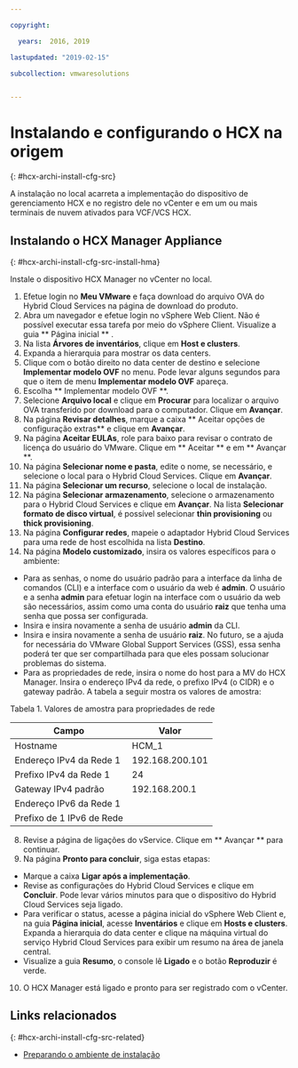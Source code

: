 ```yaml
---

copyright:

  years:  2016, 2019

lastupdated: "2019-02-15"

subcollection: vmwaresolutions


---
```

# Instalando e configurando o HCX na origem
{: #hcx-archi-install-cfg-src}

A instalação no local acarreta a implementação do dispositivo de gerenciamento HCX e no registro dele no vCenter e em um ou mais terminais de nuvem ativados para VCF/VCS HCX.

## Instalando o HCX Manager Appliance
{: #hcx-archi-install-cfg-src-install-hma}

Instale o dispositivo HCX Manager no vCenter no local.

1. Efetue login no **Meu VMware** e faça download do arquivo OVA do Hybrid Cloud Services na página de download do produto.
2. Abra um navegador e efetue login no vSphere Web Client. Não é possível executar essa tarefa por meio do vSphere Client. Visualize a guia  ** Página inicial ** .
3. Na lista **Árvores de inventários**, clique em **Host e clusters**.
4. Expanda a hierarquia para mostrar os data centers.
5. Clique com o botão direito no data center de destino e selecione **Implementar modelo OVF** no menu. Pode levar alguns segundos para que o item de menu **Implementar modelo OVF** apareça.
6. Escolha  ** Implementar modelo OVF **.
  1. Selecione **Arquivo local** e clique em **Procurar** para localizar o arquivo OVA transferido por download para o computador. Clique em **Avançar**.
  2. Na página **Revisar detalhes**, marque a caixa ** Aceitar opções de configuração extras** e clique em **Avançar**.
  3. Na página **Aceitar EULAs**, role para baixo para revisar o contrato de licença do usuário do VMware. Clique em  ** Aceitar **  e em  ** Avançar **.
  4. Na página **Selecionar nome e pasta**, edite o nome, se necessário, e selecione o local para o Hybrid Cloud Services. Clique em **Avançar**.
  5. Na página **Selecionar um recurso**, selecione o local de instalação.
  6. Na página **Selecionar armazenamento**, selecione o armazenamento para o Hybrid Cloud Services e clique em **Avançar**. Na lista **Selecionar formato de disco virtual**, é possível selecionar **thin provisioning** ou **thick provisioning**.
  7. Na página **Configurar redes**, mapeie o adaptador Hybrid Cloud Services para uma rede de host escolhida na lista **Destino**.
7. Na página **Modelo customizado**, insira os valores específicos para o ambiente:
  * Para as senhas, o nome do usuário padrão para a interface da linha de comandos (CLI) e a interface com o usuário da web é **admin**. O usuário e a senha **admin** para efetuar login na interface com o usuário da web são necessários, assim como uma conta do usuário **raiz** que tenha uma senha que possa ser configurada.
  * Insira e insira novamente a senha de usuário **admin** da CLI.
  * Insira e insira novamente a senha de usuário **raiz**. No futuro, se a ajuda for necessária do VMware Global Support Services (GSS), essa senha poderá ter que ser compartilhada para que eles possam solucionar problemas do sistema.
  * Para as propriedades de rede, insira o nome do host para a MV do HCX Manager. Insira o endereço IPv4 da rede, o prefixo IPv4 (o CIDR) e o gateway padrão. A tabela a seguir mostra os valores de amostra:

Tabela 1. Valores de amostra para propriedades de rede

| Campo                    | Valor           |
|--------------------------|-----------------|
| Hostname                 | HCM_1           |
| Endereço IPv4 da Rede 1   | 192.168.200.101 |
| Prefixo IPv4 da Rede 1    | 24              |
| Gateway IPv4 padrão     | 192.168.200.1   |
| Endereço IPv6 da Rede 1   |                 |
| Prefixo de 1 IPv6 de Rede    |                 |

8. Revise a página de ligações do vService. Clique em  ** Avançar **  para continuar.
9. Na página **Pronto para concluir**, siga estas etapas:
  * Marque a caixa **Ligar após a implementação**.
  * Revise as configurações do Hybrid Cloud Services e clique em **Concluir**. Pode levar vários minutos para que o dispositivo do Hybrid Cloud Services seja ligado.
  * Para verificar o status, acesse a página inicial do vSphere Web Client e, na guia **Página inicial**, acesse **Inventários** e clique em **Hosts e clusters**. Expanda a hierarquia do data center e clique na máquina virtual do serviço Hybrid Cloud Services para exibir um resumo na área de janela central.
  * Visualize a guia **Resumo**, o console lê **Ligado** e o botão **Reproduzir** é verde.
10. O HCX Manager está ligado e pronto para ser registrado com o vCenter.

## Links relacionados
{: #hcx-archi-install-cfg-src-related}

* [Preparando o ambiente de instalação](/docs/services/vmwaresolutions/archiref/hcx-archi?topic=vmware-solutions-hcx-archi-prep-install)
